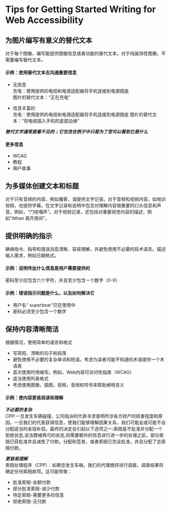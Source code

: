 # Tips for Getting Started Writing for Web Accessibility
## 为图片编写有意义的替代文本
对于每个图像，编写能提供图像信息或者功能的替代文本。对于纯装饰性图像，不需要编写替代文本。

#### 示例：使用替代文本去沟通重要信息
* 无信息  
充电：使用提供的电缆和电源适配器将手机连接到电源插座  
图片的替代文本：“正在充电”  

* 信息丰富的  
充电：使用提供的电缆和电源适配器将手机连接到电源插座 
图片的替代文本：“将电缆插入手机的底部边缘”  

***替代文字通常是看不见的；它包含在例子中只是为了您可以看到它是什么***

#### 更多信息
* WCAG
* 教程
* 用户故事

## 为多媒体创建文本和标题
对于只有音频的内容，例如播客，请提供文字记录。对于音频和视频内容，如培训视频，也提供字幕。在文字记录和说明中包含对理解内容很重要的口头信息和声音，例如，“门吱嘎声”。对于视频记录，还包括对重要视觉内容的描述，例如“Athan 离开房间”。

## 提供明确的指示
确保指令、指导和错误消息清晰、容易理解，并避免使用不必要的技术语言。描述输入需求，例如日期格式。
#### 示例：说明传达什么信息是用户需要提供的  
密码至少应包含六个字符，并且至少包含一个数字（0-9）  

#### 示例：错误指示问题是什么，以及如何解决它
 * 用户名“ superbear”已在使用中
 * 密码必须至少包含一个数字
 
## 保持内容清晰简洁
根据情况，使用简单的语言和格式  
* 写简短、清晰的句子和段落
* 避免使用不必要的复杂单词和短语。考虑为读者可能不知道的术语提供一个术语表
* 首次使用时用缩写。例如，Web内容可访问性指南（WCAG）
* 适当使用列表格式
* 考虑使用图像，插图，视频，音频和符号来帮助阐明含义

#### 示例：使内容更易阅读和理解
***不必要的复杂***  
CPP:一旦发生车辆碰撞，公司指派的代表寻求查明所涉各方财产的损害程度和原因。一旦我们的代表获得信息，使我们能够理解因果关系，我们可能会或可能不会分配适当的金钱补偿。最终的决定会引起以下选项之一:索赔是不批准并分配一个拒绝状态,说法模棱两可的状态,将需要额外的信息进行进一步的处理之前，部分索赔已获批准并且减免了付款。分配和签发，或者索赔已完全批准，并且分配了总索赔付款。  

***更容易理解***  
索赔处理程序（CPP）：如果您发生车祸，我们的代理商将进行调查。调查结果将确定任何索赔款项。这可能导致：
* 批准索赔-全额付款
* 部分批准索赔-减少付款
* 待定索赔-需要更多的信息
* 拒绝索赔-无付款
 
 
